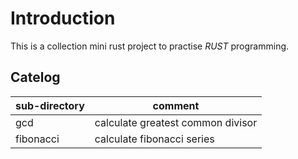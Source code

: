 # Introduction

This is a collection mini rust project to practise *RUST* programming.

## Catelog

| sub-directory      | comment                            |
| ------------------ | ---------------------------------- |
| gcd                | calculate greatest common divisor  |
| fibonacci    | calculate fibonacci series|
